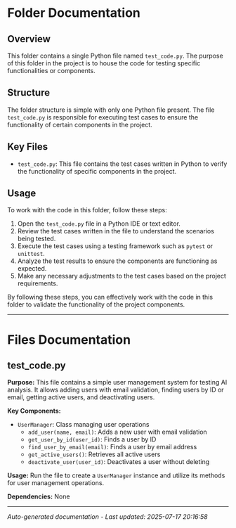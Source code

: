 # Folder Documentation

## Overview
This folder contains a single Python file named `test_code.py`. The purpose of this folder in the project is to house the code for testing specific functionalities or components.

## Structure
The folder structure is simple with only one Python file present. The file `test_code.py` is responsible for executing test cases to ensure the functionality of certain components in the project.

## Key Files
- `test_code.py`: This file contains the test cases written in Python to verify the functionality of specific components in the project.

## Usage
To work with the code in this folder, follow these steps:
1. Open the `test_code.py` file in a Python IDE or text editor.
2. Review the test cases written in the file to understand the scenarios being tested.
3. Execute the test cases using a testing framework such as `pytest` or `unittest`.
4. Analyze the test results to ensure the components are functioning as expected.
5. Make any necessary adjustments to the test cases based on the project requirements.

By following these steps, you can effectively work with the code in this folder to validate the functionality of the project components.

---

# Files Documentation

## test_code.py

**Purpose:** This file contains a simple user management system for testing AI analysis. It allows adding users with email validation, finding users by ID or email, getting active users, and deactivating users.

**Key Components:**
- `UserManager`: Class managing user operations
  - `add_user(name, email)`: Adds a new user with email validation
  - `get_user_by_id(user_id)`: Finds a user by ID
  - `find_user_by_email(email)`: Finds a user by email address
  - `get_active_users()`: Retrieves all active users
  - `deactivate_user(user_id)`: Deactivates a user without deleting

**Usage:** Run the file to create a `UserManager` instance and utilize its methods for user management operations.

**Dependencies:** None

---
*Auto-generated documentation - Last updated: 2025-07-17 20:16:58*
